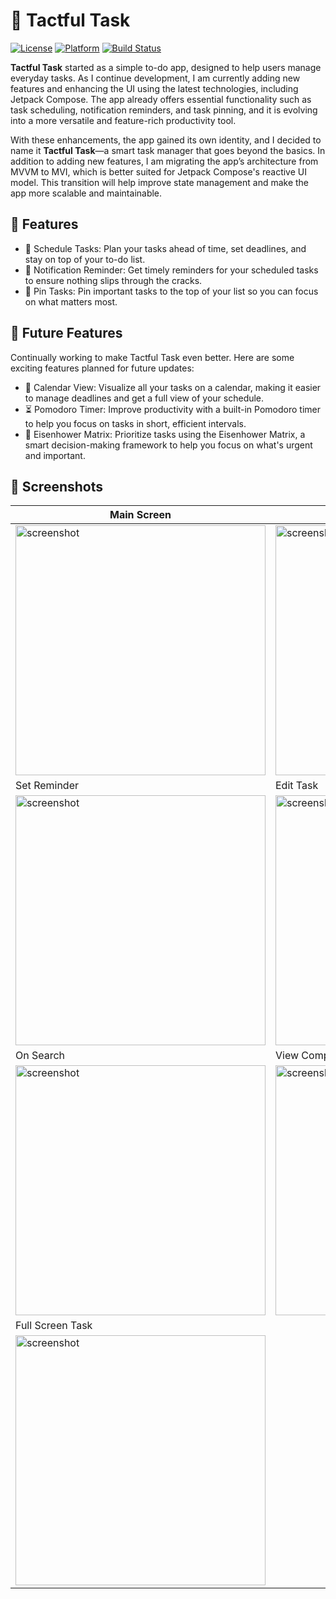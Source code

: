 # 📱 **Tactful Task**

[![License](https://img.shields.io/badge/License-MIT-blue.svg)](LICENSE) [![Platform](https://img.shields.io/badge/platform-Android-green.svg)](https://developer.android.com) [![Build Status](https://img.shields.io/badge/build-passing-brightgreen.svg)]()

**Tactful Task** started as a simple to-do app, designed to help users manage everyday tasks. As I continue development, I am currently adding new features and enhancing the UI using the latest technologies, including Jetpack Compose. The app already offers essential functionality such as task scheduling, notification reminders, and task pinning, and it is evolving into a more versatile and feature-rich productivity tool.

With these enhancements, the app gained its own identity, and I decided to name it **Tactful Task**—a smart task manager that goes beyond the basics. In addition to adding new features, I am migrating the app’s architecture from MVVM to MVI, which is better suited for Jetpack Compose's reactive UI model. This transition will help improve state management and make the app more scalable and maintainable.

## 🎯 **Features**

- 📅 Schedule Tasks: Plan your tasks ahead of time, set deadlines, and stay on top of your to-do list.
- 🔔 Notification Reminder: Get timely reminders for your scheduled tasks to ensure nothing slips through the cracks.
- 📌 Pin Tasks: Pin important tasks to the top of your list so you can focus on what matters most.

## 🚀 **Future Features**
Continually working to make Tactful Task even better. Here are some exciting features planned for future updates:

- 📅 Calendar View: Visualize all your tasks on a calendar, making it easier to manage deadlines and get a full view of your schedule.
- ⏳ Pomodoro Timer: Improve productivity with a built-in Pomodoro timer to help you focus on tasks in short, efficient intervals.
- 🧠 Eisenhower Matrix: Prioritize tasks using the Eisenhower Matrix, a smart decision-making framework to help you focus on what's urgent and important.

## 🎨 **Screenshots**

| Main Screen       | Add New Task       | Set Schedule    |
| ----------------- | -------------------- | ------------------ |
| <img src="https://github.com/leomarkpaway/Todo-App/blob/master/screenshots/empty%20state.png" alt="screenshot" height="400"/> | <img src="https://github.com/leomarkpaway/Todo-App/blob/master/screenshots/new%20task.png" alt="screenshot" height="400"/> | <img src="https://github.com/leomarkpaway/Todo-App/blob/master/screenshots/set%20date%20and%20time.png" alt="screenshot" height="400"/> |
| Set Reminder       | Edit Task            | View All Task |
| <img src="https://github.com/leomarkpaway/Todo-App/blob/master/screenshots/set%20reminder.png" alt="screenshot" height="400"/> | <img src="https://github.com/leomarkpaway/Todo-App/blob/master/screenshots/edit%20task.png" alt="screenshot" height="400"/> | <img src="https://github.com/leomarkpaway/Todo-App/blob/master/screenshots/all%20task.png" alt="screenshot" height="400"/> |
| On Search          | View Completed Task   | Open Mini Menu |
| <img src="https://github.com/leomarkpaway/Todo-App/blob/master/screenshots/on%20search%20state.png" alt="screenshot" height="400"/> | <img src="https://github.com/leomarkpaway/Todo-App/blob/master/screenshots/view%20completed%20task.png" alt="screenshot" height="400"/> | <img src="https://github.com/leomarkpaway/Todo-App/blob/master/screenshots/show%20mini%20menu.png" alt="screenshot" height="400"/> |
| Full Screen Task |  |  |
| <img src="https://github.com/leomarkpaway/Todo-App/blob/master/screenshots/full%20screen%20task%20detail.png" alt="screenshot" height="400"/> |  |  |
